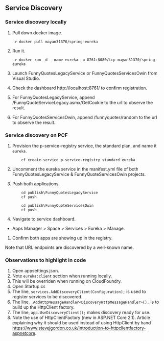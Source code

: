## Service Discovery

### Service discovery locally
1. Pull down docker image.

    ```
     > docker pull mayan31370/spring-eureka
    ```

1. Run it.

    ```
     > docker run -d --name eureka -p 8761:8080/tcp mayan31370/spring-eureka
    ```

1. Launch FunnyQuotesLegacyService or FunnyQuotesServicesOwin from Visual Studio.
1. Check the dashboard http://localhost:8761/ to confirm registration.
1. For FunnyQuotesLegacyService, append /FunnyQuoteServiceLegacy.asmx/GetCookie to the url to observe the result.
1. For FunnyQuotesServicesOwin, append /funnyquotes/random to the url to observe the result.

### Service discovery on PCF
1. Provision the p-service-registry service, the standard plan, and name it `eureka`.

    ```
        cf create-service p-service-registry standard eureka
    ```
1. Uncomment the eureka service in the manifest.yml file of both FunnyQuotesLegacyService & FunnyQuoteServicesOwin projects.
1. Push both applications.

    ```
        cd publish\FunnyQuotesLegacyService
        cf push
    ```
    ```
        cd publish\FunnyQuoteServicesOwin
        cf push
    ```
    
1. Navigate to service dashboard.
  - Apps Manager > Space > Services > Eureka > Manage.
1. Confirm both apps are showing up in the registry. 

Note that URL endpoints are discovered by a well-known name.

### Observations to highlight in code
1. Open appsettings.json.
  1. Note `eureka:client` section when running locally.
  1. This will be overriden when running on CloudFoundry.
1. Open Startup.cs
  1. The line, `services.AddDiscoveryClient(Configuration);` is used to register services to be discovered.
  1. The line, `.AddHttpMessageHandler<DiscoveryHttpMessageHandler>();` is to build up the HttpClient factory.
  1. The line, `app.UseDiscoveryClient();` makes discovery ready for use.
  1. Note the use of HttpClientFactory (new in ASP.NET Core 2.1). Article explaining why it should be used instead of using HttpClient by hand https://www.stevejgordon.co.uk/introduction-to-httpclientfactory-aspnetcore.
